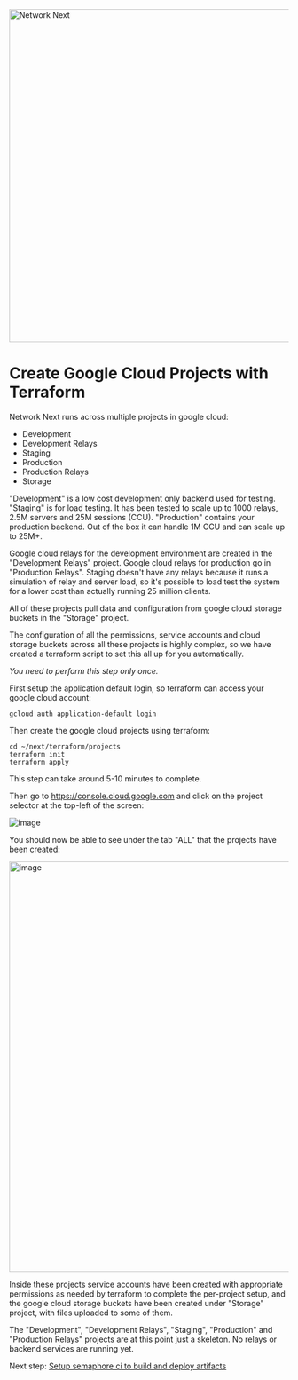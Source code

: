 <img src="https://static.wixstatic.com/media/799fd4_0512b6edaeea4017a35613b4c0e9fc0b~mv2.jpg/v1/fill/w_1200,h_140,al_c,q_80,usm_0.66_1.00_0.01/networknext_logo_colour_black_RGB_tightc.jpg" alt="Network Next" width="600"/>

<br>

# Create Google Cloud Projects with Terraform

Network Next runs across multiple projects in google cloud:

* Development
* Development Relays
* Staging
* Production
* Production Relays
* Storage

"Development" is a low cost development only backend used for testing. "Staging" is for load testing. It has been tested to scale up to 1000 relays, 2.5M servers and 25M sessions (CCU). "Production" contains your production backend. Out of the box it can handle 1M CCU and can scale up to 25M+.

Google cloud relays for the development environment are created in the "Development Relays" project. Google cloud relays for production go in "Production Relays". Staging doesn't have any relays because it runs a simulation of relay and server load, so it's possible to load test the system for a lower cost than actually running 25 million clients.

All of these projects pull data and configuration from google cloud storage buckets in the "Storage" project. 

The configuration of all the permissions, service accounts and cloud storage buckets across all these projects is highly complex, so we have created a terraform script to set this all up for you automatically.

_You need to perform this step only once._

First setup the application default login, so terraform can access your google cloud account:

```console
gcloud auth application-default login
```

Then create the google cloud projects using terraform:

```console
cd ~/next/terraform/projects
terraform init
terraform apply
```

This step can take around 5-10 minutes to complete.

Then go to https://console.cloud.google.com and click on the project selector at the top-left of the screen:

![image](https://github.com/networknext/next/assets/696656/0ecc1ac6-f315-4348-95cc-63ee8669d25b)

You should now be able to see under the tab "ALL" that the projects have been created:

<img width="739" alt="image" src="https://github.com/networknext/next/assets/696656/888f0cd6-6d77-4372-b7ab-a2345d81bbeb">

Inside these projects service accounts have been created with appropriate permissions as needed by terraform to complete the per-project setup, and the google cloud storage buckets have been created under "Storage" project, with files uploaded to some of them.

The "Development", "Development Relays", "Staging", "Production" and "Production Relays" projects are at this point just a skeleton. No relays or backend services are running yet.

Next step: [Setup semaphore ci to build and deploy artifacts](setup_semaphore_ci_to_build_and_deploy_artifacts.md)
